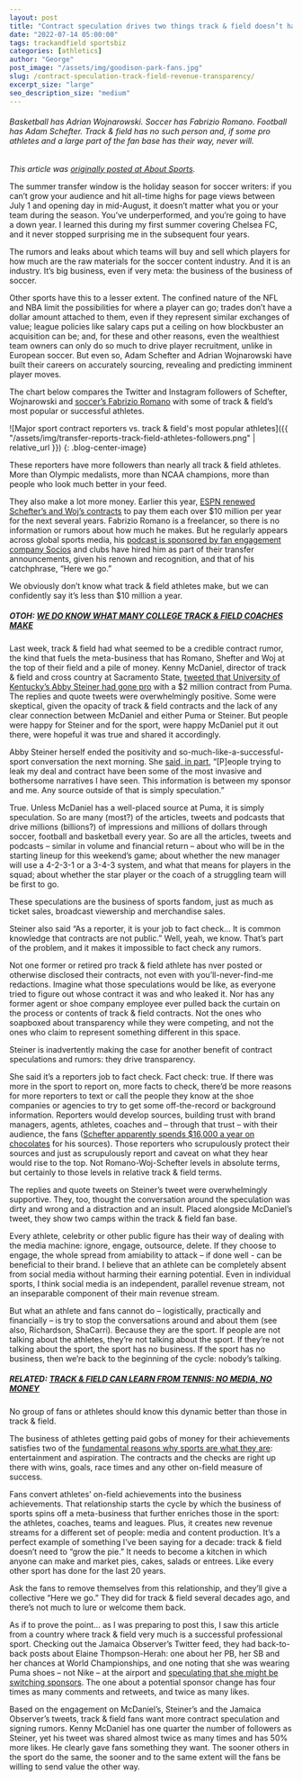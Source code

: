 ```yaml
---
layout: post
title: "Contract speculation drives two things track & field doesn’t have: Revenue and transparency"
date: "2022-07-14 05:00:00"
tags: trackandfield sportsbiz
categories: [athletics]
author: "George"
post_image: "/assets/img/goodison-park-fans.jpg"
slug: /contract-speculation-track-field-revenue-transparency/
excerpt_size: "large"
seo_description_size: "medium"
---
```


<h6>Basketball has Adrian Wojnarowski. Soccer has Fabrizio Romano. Football has Adam Schefter. Track & field has no such person and, if some pro athletes and a large part of the fan base has their way, never will.</h6>

<em>This article was [originally posted at About Sports](https://aboutsports.substack.com/p/contract-speculation-lucrative-business-sports).</em>

The summer transfer window is the holiday season for soccer writers: if you can’t grow your audience and hit all-time highs for page views between July 1 and opening day in mid-August, it doesn’t matter what you or your team during the season. You’ve underperformed, and you’re going to have a down year. I learned this during my first summer covering Chelsea FC, and it never stopped surprising me in the subsequent four years.

The rumors and leaks about which teams will buy and sell which players for how much are the raw materials for the soccer content industry. And it is an industry. It’s big business, even if very meta: the business of the business of soccer.

Other sports have this to a lesser extent. The confined nature of the NFL and NBA limit the possibilities for where a player can go; trades don’t have a dollar amount attached to them, even if they represent similar exchanges of value; league policies like salary caps put a ceiling on how blockbuster an acquisition can be; and, for these and other reasons, even the wealthiest team owners can only do so much to drive player recruitment, unlike in European soccer. But even so, Adam Schefter and Adrian Wojnarowski have built their careers on accurately sourcing, revealing and predicting imminent player moves.

The chart below compares the Twitter and Instagram followers of Schefter, Wojnarowski and [soccer’s Fabrizio Romano](https://twitter.com/FabrizioRomano) with some of track & field’s most popular or successful athletes.

![Major sport contract reporters vs. track & field's most popular athletes]({{ "/assets/img/transfer-reports-track-field-athletes-followers.png" | relative_url }})
{: .blog-center-image}

These reporters have more followers than nearly all track & field athletes. More than Olympic medalists, more than NCAA champions, more than people who look much better in your feed.

They also make a lot more money. Earlier this year, [ESPN renewed Schefter’s and Woj’s contracts](https://www.outkick.com/adam-schefter-adrian-wojnarowski-salary/) to pay them each over $10 million per year for the next several years. Fabrizio Romano is a freelancer, so there is no information or rumors about how much he makes. But he regularly appears across global sports media, his [podcast is sponsored by fan engagement company Socios](https://podcasts.apple.com/us/podcast/the-here-we-go-podcast/id1554785643) and clubs have hired him as part of their transfer announcements, given his renown and recognition, and that of his catchphrase, “Here we go.”

We obviously don’t know what track & field athletes make, but we can confidently say it’s less than $10 million a year.

##### OTOH: [WE DO KNOW WHAT MANY COLLEGE TRACK & FIELD COACHES MAKE](https://nalathletics.com/blog/2020/11/18/how-much-do-college-track-and-field-coaches-make)

Last week, track & field had what seemed to be a credible contract rumor, the kind that fuels the meta-business that has Romano, Shefter and Woj at the top of their field and a pile of money. Kenny McDaniel, director of track & field and cross country at Sacramento State, [tweeted that University of Kentucky’s Abby Steiner had gone pro](https://twitter.com/SacKenny/status/1543999377613529089) with a $2 million contract from Puma. The replies and quote tweets were overwhelmingly positive. Some were skeptical, given the opacity of track & field contracts and the lack of any clear connection between McDaniel and either Puma or Steiner. But people were happy for Steiner and for the sport, were happy McDaniel put it out there, were hopeful it was true and shared it accordingly.

Abby Steiner herself ended the positivity and so-much-like-a-successful-sport conversation the next morning. She [said, in part](https://twitter.com/abbysteiner1/status/1544334260437483520), “[P]eople trying to leak my deal and contract have been some of the most invasive and bothersome narratives I have seen. This information is between my sponsor and me. Any source outside of that is simply speculation.”

True. Unless McDaniel has a well-placed source at Puma, it is simply speculation. So are many (most?) of the articles, tweets and podcasts that drive millions (billions?) of impressions and millions of dollars through soccer, football and basketball every year. So are all the articles, tweets and podcasts – similar in volume and financial return – about who will be in the starting lineup for this weekend’s game; about whether the new manager will use a 4-2-3-1 or a 3-4-3 system, and what that means for players in the squad; about whether the star player or the coach of a struggling team will be first to go.

These speculations are the business of sports fandom, just as much as ticket sales, broadcast viewership and merchandise sales.

Steiner also said “As a reporter, it is your job to fact check… It is common knowledge that contracts are not public.” Well, yeah, we know. That’s part of the problem, and it makes it impossible to fact check any rumors.

Not one former or retired pro track & field athlete has nver posted or otherwise disclosed their contracts, not even with you’ll-never-find-me redactions. Imagine what those speculations would be like, as everyone tried to figure out whose contract it was and who leaked it. Nor has any former agent or shoe company employee ever pulled back the curtain on the process or contents of track & field contracts. Not the ones who soapboxed about transparency while they were competing, and not the ones who claim to represent something different in this space.

Steiner is inadvertently making the case for another benefit of contract speculations and rumors: they drive transparency.

She said it’s a reporters job to fact check. Fact check: true. If there was more in the sport to report on, more facts to check, there’d be more reasons for more reporters to text or call the people they know at the shoe companies or agencies to try to get some off-the-record or background information. Reporters would develop sources, building trust with brand managers, agents, athletes, coaches and – through that trust – with their audience, the fans ([Schefter apparently spends $16,000 a year on chocolates](https://www.washingtonpost.com/sports/2022/07/12/adam-schefter-espn-nfl-/) for his sources). Those reporters who scrupulously protect their sources and just as scrupulously report and caveat on what they hear would rise to the top. Not Romano-Woj-Schefter levels in absolute terms, but certainly to those levels in relative track & field terms.

The replies and quote tweets on Steiner’s tweet were overwhelmingly supportive. They, too, thought the conversation around the speculation was dirty and wrong and a distraction and an insult. Placed alongside McDaniel’s tweet, they show two camps within the track & field fan base.

Every athlete, celebrity or other public figure has their way of dealing with the media machine: ignore, engage, outsource, delete. If they choose to engage, the whole spread from amiability to attack – if done well - can be beneficial to their brand. I believe that an athlete can be completely absent from social media without harming their earning potential. Even in individual sports, I think social media is an independent, parallel revenue stream, not an inseparable component of their main revenue stream.

But what an athlete and fans cannot do – logistically, practically and financially – is try to stop the conversations around and about them (see also, Richardson, ShaCarri). Because they are the sport. If people are not talking about the athletes, they’re not talking about the sport. If they’re not talking about the sport, the sport has no business. If the sport has no business, then we’re back to the beginning of the cycle: nobody’s talking.

##### RELATED: [TRACK & FIELD CAN LEARN FROM TENNIS: NO MEDIA, NO MONEY](https://nalathletics.com/blog/2021/06/04/track-and-field-tennis-no-media-no-money)

No group of fans or athletes should know this dynamic better than those in track & field.

The business of athletes getting paid gobs of money for their achievements satisfies two of the [fundamental reasons why sports are what they are](https://www.amazon.com/EGOals-Exercising-your-high-performance-environments/dp/B09HJ5VV51): entertainment and aspiration. The contracts and the checks are right up there with wins, goals, race times and any other on-field measure of success.

Fans convert athletes’ on-field achievements into the business achievements. That relationship starts the cycle by which the business of sports spins off a meta-business that further enriches those in the sport: the athletes, coaches, teams and leagues. Plus, it creates new revenue streams for a different set of people: media and content production. It’s a perfect example of something I’ve been saying for a decade: track & field doesn’t need to “grow the pie.” It needs to become a kitchen in which anyone can make and market pies, cakes, salads or entrees. Like every other sport has done for the last 20 years.

Ask the fans to remove themselves from this relationship, and they’ll give a collective “Here we go.” They did for track & field several decades ago, and there’s not much to lure or welcome them back.

As if to prove the point… as I was preparing to post this, I saw this article from a country where track & field very much is a successful professional sport. Checking out the Jamaica Observer’s Twitter feed, they had back-to-back posts about Elaine Thompson-Herah: one about her PB, her SB and her chances at World Championships, and one noting that she was wearing Puma shoes – not Nike – at the airport and [speculating that she might be switching sponsors](https://www.jamaicaobserver.com/latest-news/thompson-herah-sparks-nike-doubt-ahead-of-world-champs/). The one about a potential sponsor change has four times as many comments and retweets, and twice as many likes.

Based on the engagement on McDaniel’s, Steiner’s and the Jamaica Observer’s tweets, track & field fans want more contract speculation and signing rumors. Kenny McDaniel has one quarter the number of followers as Steiner, yet his tweet was shared almost twice as many times and has 50% more likes. He clearly gave fans something they want. The sooner others in the sport do the same, the sooner and to the same extent will the fans be willing to send value the other way.
